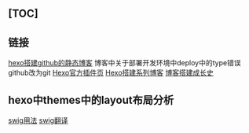 [TOC]
---

## 链接 
[hexo搭建github的静态博客](http://achillessatan.github.io/2016/01/27/2016012701/#0-tsina-1-48414-397232819ff9a47a7b7e80a40613cfe1)
博客中关于部署开发环境中deploy中的type错误github改为git
[Hexo官方插件页](https://hexo.io/plugins/)
[Hexo搭建系列博客](https://www.jianshu.com/p/739bf1305e66)
[博客搭建成长史](http://moxfive.xyz/2015/08/20/blog-building/)

## hexo中themes中的layout布局分析
[swig用法][1]
[swig翻译][2]

## 


[1]:http://node-swig.github.io/swig-templates/docs/
[2]:https://blog.csdn.net/duola8789/article/details/70157900